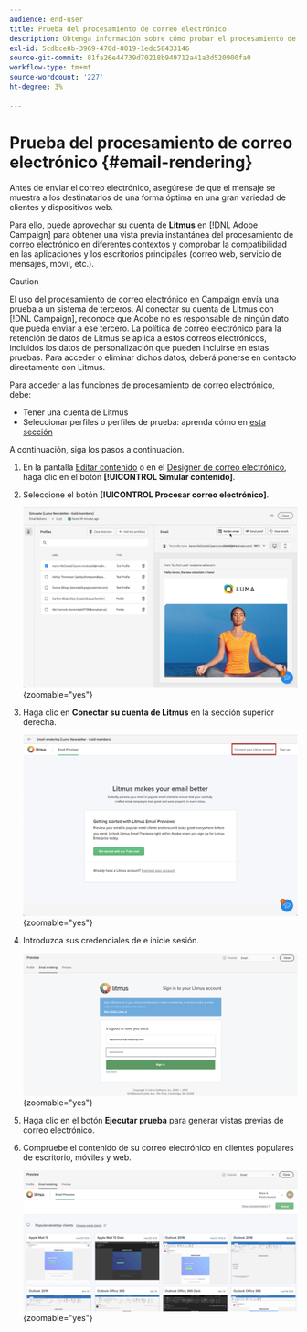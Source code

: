```yaml
---
audience: end-user
title: Prueba del procesamiento de correo electrónico
description: Obtenga información sobre cómo probar el procesamiento de correo electrónico en la interfaz de usuario web de Campaign
exl-id: 5cdbce8b-3969-470d-8019-1edc58433146
source-git-commit: 81fa26e44739d70218b949712a41a3d520900fa0
workflow-type: tm+mt
source-wordcount: '227'
ht-degree: 3%

---
```



# Prueba del procesamiento de correo electrónico {#email-rendering}

Antes de enviar el correo electrónico, asegúrese de que el mensaje se muestra a los destinatarios de una forma óptima en una gran variedad de clientes y dispositivos web.

Para ello, puede aprovechar su cuenta de **Litmus** en [!DNL Adobe Campaign] para obtener una vista previa instantánea del procesamiento de correo electrónico en diferentes contextos y comprobar la compatibilidad en las aplicaciones y los escritorios principales (correo web, servicio de mensajes, móvil, etc.).

>[!CAUTION]
>
>El uso del procesamiento de correo electrónico en Campaign envía una prueba a un sistema de terceros. Al conectar su cuenta de Litmus con [!DNL Campaign], reconoce que Adobe no es responsable de ningún dato que pueda enviar a ese tercero. La política de correo electrónico para la retención de datos de Litmus se aplica a estos correos electrónicos, incluidos los datos de personalización que pueden incluirse en estas pruebas. Para acceder o eliminar dichos datos, deberá ponerse en contacto directamente con Litmus.

Para acceder a las funciones de procesamiento de correo electrónico, debe:

* Tener una cuenta de Litmus
* Seleccionar perfiles o perfiles de prueba: aprenda cómo en [esta sección](preview-content.md)

A continuación, siga los pasos a continuación.

1. En la pantalla [Editar contenido](../email/edit-content.md) o en el [Designer de correo electrónico](../email/get-started-email-designer.md), haga clic en el botón **[!UICONTROL Simular contenido]**.

1. Seleccione el botón **[!UICONTROL Procesar correo electrónico]**.

   ![](assets/simulate-rendering-button.png){zoomable="yes"}

1. Haga clic en **Conectar su cuenta de Litmus** en la sección superior derecha.

   ![](assets/simulate-rendering-litmus.png){zoomable="yes"}

1. Introduzca sus credenciales de e inicie sesión.

   ![](assets/simulate-rendering-credentials.png){zoomable="yes"}

1. Haga clic en el botón **Ejecutar prueba** para generar vistas previas de correo electrónico.

1. Compruebe el contenido de su correo electrónico en clientes populares de escritorio, móviles y web.

   ![](assets/simulate-rendering-previews.png){zoomable="yes"}

<!--
TO CHECK IF user is directed to Litmus or if the email rendering is shown directly in the Campaign UI.

CONTENT ABOVE COPIED FROM AJO

If not redirecting to Litmus:

To test the email rendering, follow these steps:

1. Access the email content creation screen, then click **[!UICONTROL Simulate content]**.

1. Click the **[!UICONTROL Render email]** button.

    The left pane provides various desktop, mobile and web-based email clients. Select the desired email client to display a preview of your email in the right pane. 

    ![](assets/render-context.png){zoomable="yes"}

    >[!NOTE]
    >
    >The email clients list provides a sample of the major mail clients. Additional email clients are available from the filter button next to the top search bar.

 -->
